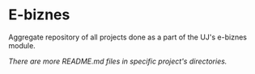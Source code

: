 # E-biznes

Aggregate repository of all projects done as a part of the UJ's e-biznes module.

<i>There are more README.md files in specific project's directories.</i>
